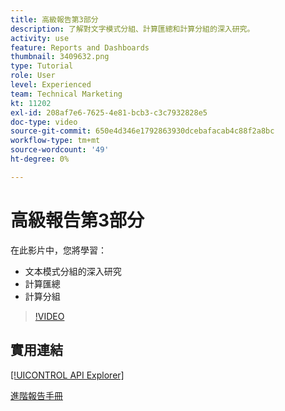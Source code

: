 ```yaml
---
title: 高級報告第3部分
description: 了解對文字模式分組、計算匯總和計算分組的深入研究。
activity: use
feature: Reports and Dashboards
thumbnail: 3409632.png
type: Tutorial
role: User
level: Experienced
team: Technical Marketing
kt: 11202
exl-id: 208af7e6-7625-4e81-bcb3-c3c7932828e5
doc-type: video
source-git-commit: 650e4d346e1792863930dcebafacab4c88f2a8bc
workflow-type: tm+mt
source-wordcount: '49'
ht-degree: 0%

---
```


# 高級報告第3部分

在此影片中，您將學習：

* 文本模式分組的深入研究
* 計算匯總
* 計算分組

>[!VIDEO](https://video.tv.adobe.com/v/3409635/?quality=12&learn=on)

## 實用連結

[[!UICONTROL API Explorer]](https://developer.adobe.com/workfront/api-explorer/)

[進階報告手冊](/help/assets/advanced-reporting-manual.pdf)
